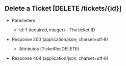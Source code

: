 ## Delete a Ticket [DELETE /tickets/{id}]

+ Parameters

    + id: 1 (required, integer) - The ticket ID

+ Response 200 (application/json; charset=utf-8)

    + Attributes (TicketResDELETE)

+ Response 404 (application/json; charset=utf-8)
